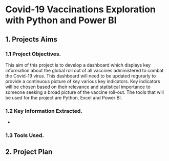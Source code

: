 # Covid-19 Vaccinations Exploration with Python and Power BI 

## 1. Projects Aims
### 1.1 Project Objectives.
This aim of this project is to develop a dashboard which displays key information about the global roll out of all vaccines administered to combat the Covid-19 virus. This dashboard will need to be updated regurarly to provide a continuous picture of key various key indicators. Key indicators will be chosen based on their relevance and statistical importance to someone seeking a broad picture of the vaccine roll-out. The tools that will be used for the project are Python, Excel and Power BI. 

### 1.2 Key Information Extracted. 
* 

### 1.3 Tools Used.

## 2. Project Plan

